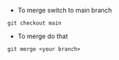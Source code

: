 - To merge switch to main branch
```
git checkout main
```

- To merge do that
```
git merge <your branch>
```
